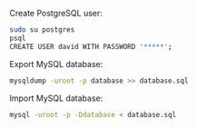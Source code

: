 
Create PostgreSQL user:

```bash
sudo su postgres
psql
CREATE USER david WITH PASSWORD '*****';
```

Export MySQL database:

```bash
mysqldump -uroot -p database >> database.sql
```

Import MySQL database:

```bash
mysql -uroot -p -Ddatabase < database.sql
```
